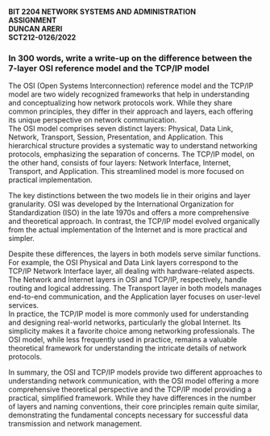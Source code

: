 **BIT 2204 NETWORK SYSTEMS AND ADMINISTRATION**    
**ASSIGNMENT**    
**DUNCAN ARERI**    
**SCT212-0126/2022**


### **In 300 words, write a write-up on the difference between the 7-layer OSI reference model and the TCP/IP model**
The OSI (Open Systems Interconnection) reference model and the TCP/IP model are two widely recognized frameworks that help in understanding and conceptualizing how network protocols work. While they share common principles, they differ in their approach and layers, each offering its unique perspective on network communication.    
The OSI model comprises seven distinct layers: Physical, Data Link, Network, Transport, Session, Presentation, and Application. This hierarchical structure provides a systematic way to understand networking protocols, emphasizing the separation of concerns. The TCP/IP model, on the other hand, consists of four layers: Network Interface, Internet, Transport, and Application. This streamlined model is more focused on practical implementation. 

The key distinctions between the two models lie in their origins and layer granularity. OSI was developed by the International Organization for Standardization (ISO) in the late 1970s and offers a more comprehensive and theoretical approach. In contrast, the TCP/IP model evolved organically from the actual implementation of the Internet and is more practical and simpler.  

Despite these differences, the layers in both models serve similar functions. For example, the OSI Physical and Data Link layers correspond to the TCP/IP Network Interface layer, all dealing with hardware-related aspects. The Network and Internet layers in OSI and TCP/IP, respectively, handle routing and logical addressing. The Transport layer in both models manages end-to-end communication, and the Application layer focuses on user-level services.    
In practice, the TCP/IP model is more commonly used for understanding and designing real-world networks, particularly the global Internet. Its simplicity makes it a favorite choice among networking professionals. The OSI model, while less frequently used in practice, remains a valuable theoretical framework for understanding the intricate details of network protocols.    

In summary, the OSI and TCP/IP models provide two different approaches to understanding network communication, with the OSI model offering a more comprehensive theoretical perspective and the TCP/IP model providing a practical, simplified framework. While they have differences in the number of layers and naming conventions, their core principles remain quite similar, demonstrating the fundamental concepts necessary for successful data transmission and network management.    

